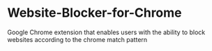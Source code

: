 # Website-Blocker-for-Chrome
Google Chrome extension that enables users with the ability to block websites according to the chrome match pattern
